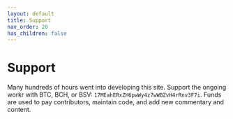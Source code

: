 ```yaml
---
layout: default
title: Support
nav_order: 20
has_children: false
---
```


# Support

Many hundreds of hours went into developing this site. Support the ongoing workr with BTC, BCH, or BSV: <code>17MEahERxZH6pwWy4z7wWBZvH4rRnv3F7i</code>. Funds are used to pay contributors, maintain code, and add new commentary and content.
